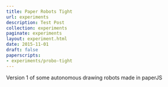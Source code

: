 ```yaml
---
title: Paper Robots Tight
url: experiments
description: Test Post
collection: experiments
paginate: experiments
layout: experiment.html
date: 2015-11-01
draft: false
paperscripts:
- experiments/probo-tight
---
```

Version 1 of some autonomous drawing robots made in paperJS